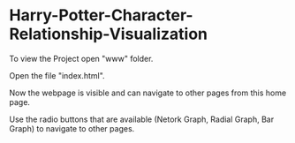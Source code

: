 # Harry-Potter-Character-Relationship-Visualization

To view the Project open "www" folder.

Open the file "index.html".

Now the webpage is visible and can navigate to other pages from this home page.

Use the radio buttons that are available (Netork Graph, Radial Graph, Bar Graph) to navigate to other pages.
